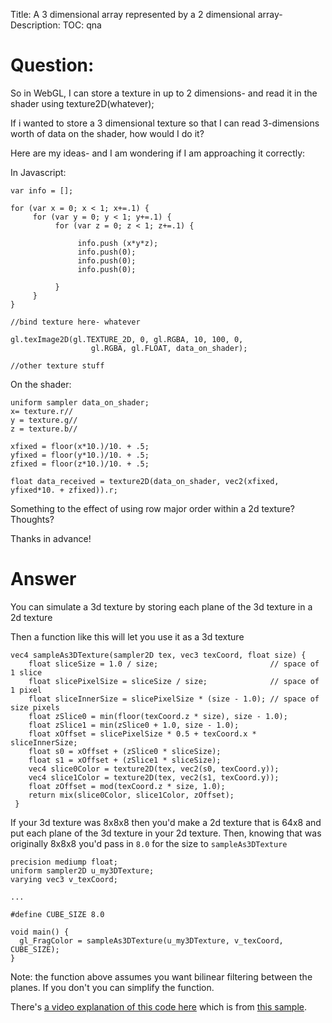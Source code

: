 Title: A 3 dimensional array represented by a 2 dimensional array-
Description:
TOC: qna

# Question:

So in WebGL, I can store a texture in up to 2 dimensions- and read it in the shader using texture2D(whatever);

If i wanted to store a 3 dimensional texture so that I can read 3-dimensions worth of data on the shader, how would I do it?

Here are my ideas- and I am wondering if I am approaching it correctly:


In Javascript:


    var info = [];
    
    for (var x = 0; x < 1; x+=.1) {
         for (var y = 0; y < 1; y+=.1) {
              for (var z = 0; z < 1; z+=.1) {
    
                   info.push (x*y*z); 
                   info.push(0);
                   info.push(0);
                   info.push(0);

              }
         }
    }
    
    //bind texture here- whatever
    
    gl.texImage2D(gl.TEXTURE_2D, 0, gl.RGBA, 10, 100, 0,
                      gl.RGBA, gl.FLOAT, data_on_shader);
    
    //other texture stuff


On the shader:


    uniform sampler data_on_shader;
    x= texture.r//
    y = texture.g//
    z = texture.b//
    
    xfixed = floor(x*10.)/10. + .5;
    yfixed = floor(y*10.)/10. + .5;
    zfixed = floor(z*10.)/10. + .5;
    
    float data_received = texture2D(data_on_shader, vec2(xfixed, yfixed*10. + zfixed)).r;

Something to the effect of using row major order within a 2d texture?
Thoughts?

Thanks in advance!

# Answer

You can simulate a 3d texture by storing each plane of the 3d texture in a 2d texture

Then a function like this will let you use it as a 3d texture

    vec4 sampleAs3DTexture(sampler2D tex, vec3 texCoord, float size) {
        float sliceSize = 1.0 / size;                         // space of 1 slice
        float slicePixelSize = sliceSize / size;              // space of 1 pixel
        float sliceInnerSize = slicePixelSize * (size - 1.0); // space of size pixels
        float zSlice0 = min(floor(texCoord.z * size), size - 1.0);
        float zSlice1 = min(zSlice0 + 1.0, size - 1.0);
        float xOffset = slicePixelSize * 0.5 + texCoord.x * sliceInnerSize;
        float s0 = xOffset + (zSlice0 * sliceSize);
        float s1 = xOffset + (zSlice1 * sliceSize);
        vec4 slice0Color = texture2D(tex, vec2(s0, texCoord.y));
        vec4 slice1Color = texture2D(tex, vec2(s1, texCoord.y));
        float zOffset = mod(texCoord.z * size, 1.0);
        return mix(slice0Color, slice1Color, zOffset);
     }

If your 3d texture was 8x8x8 then you'd make a 2d texture that is 64x8 and put each plane of the 3d texture in your 2d texture. Then, knowing that was originally 8x8x8 you'd pass in `8.0` for the size to `sampleAs3DTexture`

    precision mediump float;
    uniform sampler2D u_my3DTexture;
    varying vec3 v_texCoord;

    ...

    #define CUBE_SIZE 8.0

    void main() {
      gl_FragColor = sampleAs3DTexture(u_my3DTexture, v_texCoord, CUBE_SIZE);
    }

Note: the function above assumes you want bilinear filtering between the planes. If you don't you can simplify the function.

There's [a video explanation of this code here][1] which is from [this sample][2].


  [1]: http://www.youtube.com/watch?v=rfQ8rKGTVlg#t=26m00s
  [2]: http://webglsamples.googlecode.com/hg/color-adjust/color-adjust.html
